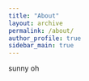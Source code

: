 ```yaml
---
title: "About"
layout: archive
permalink: /about/
author_profile: true
sidebar_main: true
---
```



sunny oh